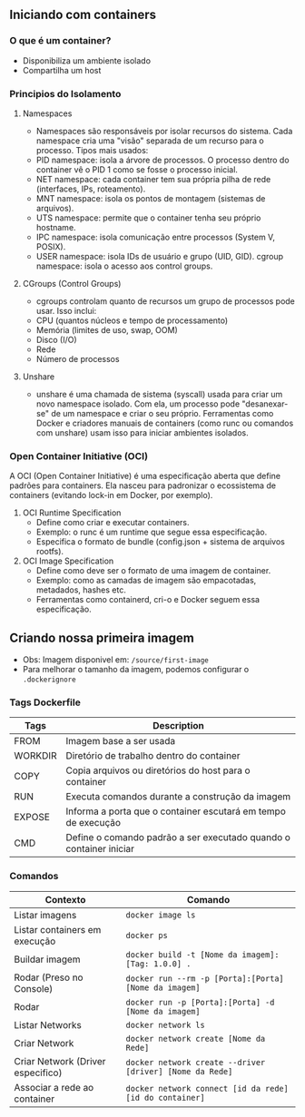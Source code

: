 ## Iniciando com containers

### O que é um container?

- Disponibiliza um ambiente isolado
- Compartilha um host

### Principios do Isolamento

1. Namespaces

   - Namespaces são responsáveis por isolar recursos do sistema. Cada namespace cria uma "visão" separada de um recurso para o processo. Tipos mais usados:
   - PID namespace: isola a árvore de processos. O processo dentro do container vê o PID 1 como se fosse o processo inicial.
   - NET namespace: cada container tem sua própria pilha de rede (interfaces, IPs, roteamento).
   - MNT namespace: isola os pontos de montagem (sistemas de arquivos).
   - UTS namespace: permite que o container tenha seu próprio hostname.
   - IPC namespace: isola comunicação entre processos (System V, POSIX).
   - USER namespace: isola IDs de usuário e grupo (UID, GID).
     cgroup namespace: isola o acesso aos control groups.

2. CGroups (Control Groups)

   - cgroups controlam quanto de recursos um grupo de processos pode usar. Isso inclui:
   - CPU (quantos núcleos e tempo de processamento)
   - Memória (limites de uso, swap, OOM)
   - Disco (I/O)
   - Rede
   - Número de processos

3. Unshare
   - unshare é uma chamada de sistema (syscall) usada para criar um novo namespace isolado. Com ela, um processo pode "desanexar-se" de um namespace e criar o seu próprio. Ferramentas como Docker e criadores manuais de containers (como runc ou comandos com unshare) usam isso para iniciar ambientes isolados.

### Open Container Initiative (OCI)

A OCI (Open Container Initiative) é uma especificação aberta que define padrões para containers. Ela nasceu para padronizar o ecossistema de containers (evitando lock-in em Docker, por exemplo).

1. OCI Runtime Specification
   - Define como criar e executar containers.
   - Exemplo: o runc é um runtime que segue essa especificação.
   - Especifica o formato de bundle (config.json + sistema de arquivos rootfs).
2. OCI Image Specification
   - Define como deve ser o formato de uma imagem de container.
   - Exemplo: como as camadas de imagem são empacotadas, metadados, hashes etc.
   - Ferramentas como containerd, cri-o e Docker seguem essa especificação.

## Criando nossa primeira imagem

- Obs: Imagem disponivel em: `/source/first-image`
- Para melhorar o tamanho da imagem, podemos configurar o `.dockerignore`

### Tags Dockerfile

| Tags    | Description                                                        |
| ------- | ------------------------------------------------------------------ |
| FROM    | Imagem base a ser usada                                            |
| WORKDIR | Diretório de trabalho dentro do container                          |
| COPY    | Copia arquivos ou diretórios do host para o container              |
| RUN     | Executa comandos durante a construção da imagem                    |
| EXPOSE  | Informa a porta que o container escutará em tempo de execução      |
| CMD     | Define o comando padrão a ser executado quando o container iniciar |

### Comandos

| Contexto                          | Comando                                                  |
| --------------------------------- | -------------------------------------------------------- |
| Listar imagens                    | `docker image ls`                                        |
| Listar containers em execução     | `docker ps`                                              |
| Buildar imagem                    | `docker build -t [Nome da imagem]:[Tag: 1.0.0] .`        |
| Rodar (Preso no Console)          | `docker run --rm -p [Porta]:[Porta] [Nome da imagem]`    |
| Rodar                             | `docker run -p [Porta]:[Porta] -d [Nome da imagem]`      |
| Listar Networks                   | `docker network ls`                                      |
| Criar Network                     | `docker network create [Nome da Rede]`                   |
| Criar Network (Driver especifico) | `docker network create --driver [driver] [Nome da Rede]` |
| Associar a rede ao container      | `docker network connect [id da rede] [id do container]`  |
